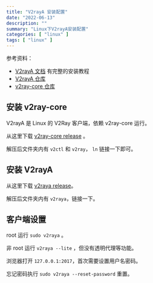 ```yaml
---
title: "V2rayA 安装配置"
date: "2022-06-13"
description: ""
summary: "Linux下V2rayA安装配置"
categories: [ "linux" ]
tags: [ "linux" ]
---
```


参考资料：

- [V2rayA 文档](https://v2raya.org/) 有完整的安装教程
- [V2rayA 仓库](https://github.com/v2rayA/v2rayA)
- [v2ray-core 仓库](https://github.com/v2fly/v2ray-core)



## 安装 v2ray-core

V2rayA 是 Linux 的 V2Ray 客户端，依赖 v2ray-core 运行。

从这里下载 [v2ray-core release](https://github.com/v2fly/v2ray-core/releases) 。

解压后文件夹内有 `v2ctl` 和 `v2ray`， `ln` 链接一下即可。

## 安装 V2rayA

从这里下载 [v2raya release](https://github.com/v2rayA/v2rayA/releases)。

解压后文件夹内有 `v2raya`，链接一下。

## 客户端设置

root 运行 `sudo v2raya` 。

非 root 运行 `v2raya --lite` ，但没有透明代理等功能。

浏览器打开 `127.0.0.1:2017`，首次需要设置用户名密码。

忘记密码执行 `sudo v2raya --reset-password` 重置。